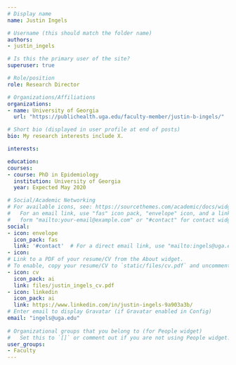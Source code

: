 ```yaml
---
# Display name
name: Justin Ingels

# Username (this should match the folder name)
authors:
- justin_ingels

# Is this the primary user of the site?
superuser: true

# Role/position
role: Research Director

# Organizations/Affiliations
organizations:
- name: University of Georgia
  url: "https://publichealth.uga.edu/faculty-member/justin-b-ingels/"

# Short bio (displayed in user profile at end of posts)
bio: My research interests include X.

interests:

education: 
courses:
- course: PhD in Epidemiology
  institution: University of Georgia
  year: Expected May 2020

# Social/Academic Networking
# For available icons, see: https://sourcethemes.com/academic/docs/widgets/#icons
#   For an email link, use "fas" icon pack, "envelope" icon, and a link in the
#   form "mailto:your-email@example.com" or "#contact" for contact widget.
social:
- icon: envelope
  icon_pack: fas
  link: '#contact'  # For a direct email link, use "mailto:ingels@uga.edu".
- icon: 
# Link to a PDF of your resume/CV from the About widget.
# To enable, copy your resume/CV to `static/files/cv.pdf` and uncomment the lines below.  
- icon: cv
  icon_pack: ai
  link: files/justin_ingels_cv.pdf
- icon: linkedin
  icon_pack: ai
  link: https://www.linkedin.com/in/justin-ingels-9a903a3b/
# Enter email to display Gravatar (if Gravatar enabled in Config)
email: "ingels@uga.edu"
  
# Organizational groups that you belong to (for People widget)
#   Set this to `[]` or comment out if you are not using People widget.  
user_groups:
- Faculty
---
```



